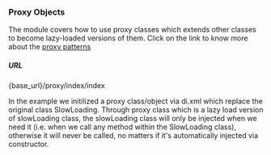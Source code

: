 ###  Proxy Objects

The module covers how to use proxy classes which extends other classes to become lazy-loaded versions of them.
Click on the link to know more about the <a href="https://en.wikipedia.org/w£iki/Proxy_pattern" target="_blank">proxy patterns</a>

##### URL
{base_url}/proxy/index/index

In the example we initilized a proxy class/object via di.xml which replace the original class SlowLoading.
Through proxy class which is a lazy load version of slowLoading class, the slowLoading class will only be injected when we need it (i.e. when we call any method within the SlowLoading class),
otherwise it will never be called, no matters if it's automatically injected via constructor.